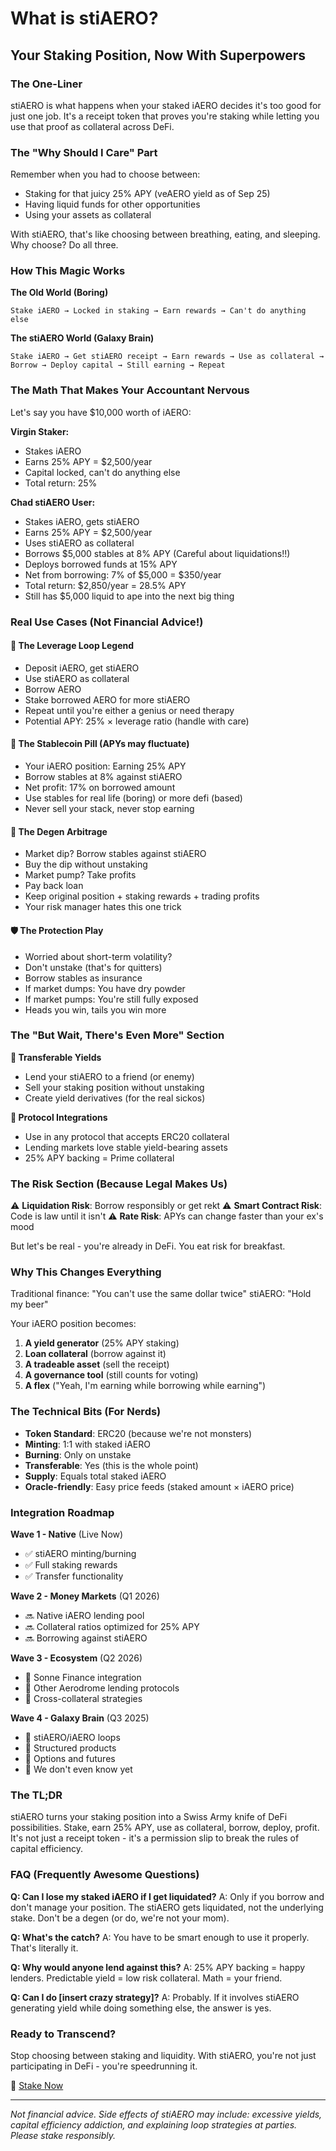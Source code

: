 # What is stiAERO?
## Your Staking Position, Now With Superpowers

### The One-Liner
stiAERO is what happens when your staked iAERO decides it's too good for just one job. It's a receipt token that proves you're staking while letting you use that proof as collateral across DeFi.

### The "Why Should I Care" Part

Remember when you had to choose between:
- Staking for that juicy 25% APY (veAERO yield as of Sep 25)
- Having liquid funds for other opportunities
- Using your assets as collateral

With stiAERO, that's like choosing between breathing, eating, and sleeping. Why choose? Do all three.

### How This Magic Works

**The Old World (Boring)**
```
Stake iAERO → Locked in staking → Earn rewards → Can't do anything else
```

**The stiAERO World (Galaxy Brain)**
```
Stake iAERO → Get stiAERO receipt → Earn rewards → Use as collateral → Borrow → Deploy capital → Still earning → Repeat
```

### The Math That Makes Your Accountant Nervous

Let's say you have $10,000 worth of iAERO:

**Virgin Staker:**
- Stakes iAERO
- Earns 25% APY = $2,500/year
- Capital locked, can't do anything else
- Total return: 25%

**Chad stiAERO User:**
- Stakes iAERO, gets stiAERO
- Earns 25% APY = $2,500/year
- Uses stiAERO as collateral
- Borrows $5,000 stables at 8% APY (Careful about liquidations!!)
- Deploys borrowed funds at 15% APY
- Net from borrowing: 7% of $5,000 = $350/year
- Total return: $2,850/year = 28.5% APY
- Still has $5,000 liquid to ape into the next big thing

### Real Use Cases (Not Financial Advice!)

#### 🏦 **The Leverage Loop Legend**
- Deposit iAERO, get stiAERO
- Use stiAERO as collateral
- Borrow AERO
- Stake borrowed AERO for more stiAERO
- Repeat until you're either a genius or need therapy
- Potential APY: 25% × leverage ratio (handle with care)

#### 💊 **The Stablecoin Pill** (APYs may fluctuate)
- Your iAERO position: Earning 25% APY
- Borrow stables at 8% against stiAERO
- Net profit: 17% on borrowed amount
- Use stables for real life (boring) or more defi (based)
- Never sell your stack, never stop earning

#### 🎰 **The Degen Arbitrage**
- Market dip? Borrow stables against stiAERO
- Buy the dip without unstaking
- Market pump? Take profits
- Pay back loan
- Keep original position + staking rewards + trading profits
- Your risk manager hates this one trick

#### 🛡️ **The Protection Play**
- Worried about short-term volatility?
- Don't unstake (that's for quitters)
- Borrow stables as insurance
- If market dumps: You have dry powder
- If market pumps: You're still fully exposed
- Heads you win, tails you win more

### The "But Wait, There's Even More" Section

**🔄 Transferable Yields**
- Lend your stiAERO to a friend (or enemy)
- Sell your staking position without unstaking
- Create yield derivatives (for the real sickos)

**🎯 Protocol Integrations**
- Use in any protocol that accepts ERC20 collateral
- Lending markets love stable yield-bearing assets
- 25% APY backing = Prime collateral

### The Risk Section (Because Legal Makes Us)

⚠️ **Liquidation Risk**: Borrow responsibly or get rekt
⚠️ **Smart Contract Risk**: Code is law until it isn't
⚠️ **Rate Risk**: APYs can change faster than your ex's mood

But let's be real - you're already in DeFi. You eat risk for breakfast.

### Why This Changes Everything

Traditional finance: "You can't use the same dollar twice"
stiAERO: "Hold my beer"

Your iAERO position becomes:
1. **A yield generator** (25% APY staking)
2. **Loan collateral** (borrow against it)
3. **A tradeable asset** (sell the receipt)
4. **A governance tool** (still counts for voting)
5. **A flex** ("Yeah, I'm earning while borrowing while earning")

### The Technical Bits (For Nerds)

- **Token Standard**: ERC20 (because we're not monsters)
- **Minting**: 1:1 with staked iAERO
- **Burning**: Only on unstake
- **Transferable**: Yes (this is the whole point)
- **Supply**: Equals total staked iAERO
- **Oracle-friendly**: Easy price feeds (staked amount × iAERO price)

### Integration Roadmap

**Wave 1 - Native** (Live Now)
- ✅ stiAERO minting/burning
- ✅ Full staking rewards
- ✅ Transfer functionality

**Wave 2 - Money Markets** (Q1 2026)
- 🔜 Native iAERO lending pool
- 🔜 Collateral ratios optimized for 25% APY
- 🔜 Borrowing against stiAERO

**Wave 3 - Ecosystem** (Q2 2026)
- 🎯 Sonne Finance integration
- 🎯 Other Aerodrome lending protocols
- 🎯 Cross-collateral strategies

**Wave 4 - Galaxy Brain** (Q3 2025)
- 🧠 stiAERO/iAERO loops
- 🧠 Structured products
- 🧠 Options and futures
- 🧠 We don't even know yet

### The TL;DR

stiAERO turns your staking position into a Swiss Army knife of DeFi possibilities. Stake, earn 25% APY, use as collateral, borrow, deploy, profit. It's not just a receipt token - it's a permission slip to break the rules of capital efficiency.

### FAQ (Frequently Awesome Questions)

**Q: Can I lose my staked iAERO if I get liquidated?**
A: Only if you borrow and don't manage your position. The stiAERO gets liquidated, not the underlying stake. Don't be a degen (or do, we're not your mom).

**Q: What's the catch?**
A: You have to be smart enough to use it properly. That's literally it.

**Q: Why would anyone lend against this?**
A: 25% APY backing = happy lenders. Predictable yield = low risk collateral. Math = your friend.

**Q: Can I do [insert crazy strategy]?**
A: Probably. If it involves stiAERO generating yield while doing something else, the answer is yes.

### Ready to Transcend?

Stop choosing between staking and liquidity. With stiAERO, you're not just participating in DeFi - you're speedrunning it.

🚀 [Stake Now](app.iaero.finance) 

---

*Not financial advice. Side effects of stiAERO may include: excessive yields, capital efficiency addiction, and explaining loop strategies at parties. Please stake responsibly.*
